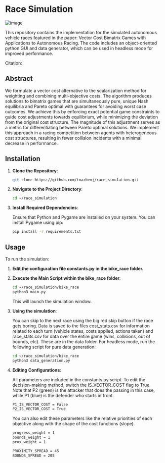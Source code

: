 # Race Simulation 
 
![image](race_demo4.GIF)

This repository contains the implementation for the simulated autonomous vehicle races featured in the paper: Vector Cost Bimatrix Games with Applications to Autonomous Racing. The code includes an object-oriented python GUI and data generator, which can be used in headless mode for improved performance. 

Citation:

## Abstract

We formulate a vector cost alternative to the scalarization method for weighting and
combining multi-objective costs. The algorithm produces solutions to bimatrix games that are
simultaneously pure, unique Nash equilibria and Pareto optimal with guarantees for avoiding
worst case outcomes. We achieve this by enforcing exact potential game constraints to guide
cost adjustments towards equilibrium, while minimizing the deviation from the original cost
structure. The magnitude of this adjustment serves as a metric for differentiating between
Pareto optimal solutions. We implement this approach in a racing competition between agents
with heterogeneous cost structures, resulting in fewer collision incidents with a minimal decrease
in performance.


## Installation

1. **Clone the Repository**:

   ```bash
   git clone https://github.com/toazbenj/race_simulation.git
   ```

2. **Navigate to the Project Directory**:

   ```bash
   cd ~/race_simulation
   ```

3. **Install Required Dependencies**:

   Ensure that Python and Pygame are installed on your system. You can install Pygame using pip:

   ```bash
   pip install -r requirements.txt
   ```

## Usage

To run the simulation:
1. **Edit the configuration file constants.py in the bike_race folder.**
   
2. **Execute the Main Script within the bike_race folder**:

   ```bash
   cd ~/race_simulation/bike_race
   python3 main.py
   ```

   This will launch the simulation window.

3. **Using the simulation**:

   You can skip to the next race using the big red skip button if the race gets boring. Data is saved to the files cost_stats.csv for information related to each turn (vehicle states, costs applied, actions taken) and race_stats.csv for data over the entire game (wins, collisions, out of bounds, etc). These are in the data folder. For headless mode, run the following script for pure data generation:
   ```bash
   cd ~/race_simulation/bike_race
   python3 data_generation.py
   ```
3. **Editing Configurations**:

   All parameters are included in the constants.py script. To edit the decision-making method, switch the IS_VECTOR_COST flag to True. Note that P2 (green) is the attacker that does the passing in this case, while P1 (blue) is the defender who starts in front.
   ```bash
   P1_IS_VECTOR_COST = False
   P2_IS_VECTOR_COST = True
   ```

   You can also edit these parameters like the relative priorities of each objective along with the shape of the cost functions (slope).
   ```bash
   progress_weight = 1
   bounds_weight = 1
   prox_weight = 1
   
   PROXIMITY_SPREAD = 45
   BOUNDS_SPREAD = 205
   ```
   

